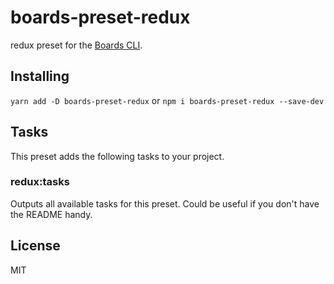 # boards-preset-redux

redux preset for the [Boards CLI](https://github.com/SpoonX/boards-cli).

## Installing

`yarn add -D boards-preset-redux` or `npm i boards-preset-redux --save-dev`

## Tasks

This preset adds the following tasks to your project.

### redux:tasks

Outputs all available tasks for this preset. Could be useful if you don't have the README handy.

## License

MIT

